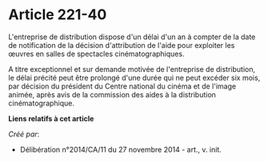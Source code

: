 # Article 221-40

L'entreprise de distribution dispose d'un délai d'un an à compter de la date de notification de la décision d'attribution de
l'aide pour exploiter les œuvres en salles de spectacles cinématographiques. 

A titre exceptionnel et sur demande motivée de l'entreprise de distribution, le délai précité peut être prolongé d'une durée
qui ne peut excéder six mois, par décision du président du Centre national du cinéma et de l'image animée, après avis de la
commission des aides à la distribution cinématographique.

**Liens relatifs à cet article**

_Créé par_:

  - Délibération n°2014/CA/11 du 27 novembre 2014 - art., v. init.
